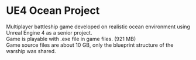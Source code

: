 # UE4 Ocean Project
Multiplayer battleship game developed on realistic ocean environment using Unreal Engine 4 as a senior project.\
Game is playable with .exe file in game files. (921 MB)\
Game source files are about 10 GB, only the blueprint structure of the warship was shared.
